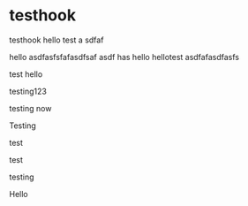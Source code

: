 testhook
========

testhook
hello
test
a
sdfaf

hello
asdfasfsfafasdfsaf
asdf
has
hello
hellotest
asdfafasdfasfs

test
hello

testing123

testing
now

Testing

test

test

testing

Hello
